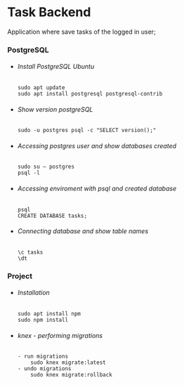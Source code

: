 # Task Backend
 Application where save tasks of the logged in user;
           
 ### PostgreSQL
 
 - ###### Install PostgreSQL Ubuntu
       sudo apt update
       sudo apt install postgresql postgresql-contrib
 - ###### Show version postgreSQL
       sudo -u postgres psql -c "SELECT version();"
 - ###### Accessing postgres user and show databases created
       sudo su – postgres
       psql -l
 - ###### Accessing enviroment with psql and created database
       psql
       CREATE DATABASE tasks;
 - ###### Connecting database and show table names
       \c tasks
       \dt
       
 ### Project
 - ###### Installation
       sudo apt install npm
       sudo npm install
 - ###### knex - performing migrations
       - run migrations
           sudo knex migrate:latest
       - undo migrations
           sudo knex migrate:rollback
